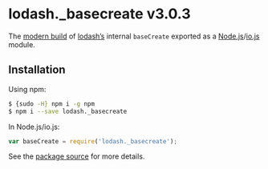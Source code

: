 # lodash._basecreate v3.0.3

The [modern build](https://github.com/lodash/lodash/wiki/Build-Differences) of [lodash’s](https://lodash.com/) internal `baseCreate` exported as a [Node.js](http://nodejs.org/)/[io.js](https://iojs.org/) module.

## Installation

Using npm:

```bash
$ {sudo -H} npm i -g npm
$ npm i --save lodash._basecreate
```

In Node.js/io.js:

```js
var baseCreate = require('lodash._basecreate');
```

See the [package source](https://github.com/lodash/lodash/blob/3.0.3-npm-packages/lodash._basecreate) for more details.
